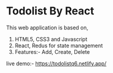 # Todolist By React
 This web application is based on,
 1. HTML5, CSS3 and Javascript
 2. React, Redus for state management
 3. Features:- Add, Create, Delete
 
 live demo:- https://todolistq6.netlify.app/


